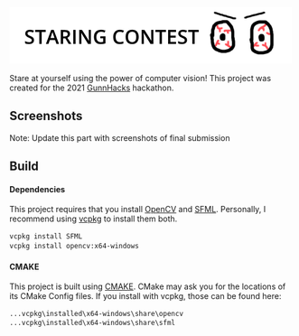 ![Staring Contest](res/logoWhite.png "Staring Contest")

Stare at yourself using the power of computer vision!
This project was created for the 2021 [GunnHacks](https://www.gunnhacks.com/)
hackathon.

## Screenshots
Note: Update this part with screenshots of final submission

## Build
#### Dependencies
This project requires that you install [OpenCV](https://opencv.org/) and [SFML](https://www.sfml-dev.org/).
Personally, I recommend using [vcpkg](https://github.com/Microsoft/vcpkg) to install them both.

```bash
vcpkg install SFML
vcpkg install opencv:x64-windows
```

#### CMAKE

This project is built using [CMAKE](https://cmake.org/).
CMake may ask you for the locations of its CMake Config files. If you install with vcpkg, those can be found here:
```
...vcpkg\installed\x64-windows\share\opencv
...vcpkg\installed\x64-windows\share\sfml
```
